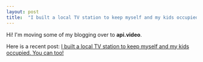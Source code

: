 ```yaml
---
layout: post
title:  "I built a local TV station to keep myself and my kids occupied. You can too!"
---
```

Hi! I'm moving some of my blogging over to **api.video**.

Here is a recent post: [I built a local TV station to keep myself and my kids occupied. You can too!](https://api-video.storychief.io/i-built-a-local-tv-station-to-keep-myself-and-my-kids-occupied-you-can-too)
<!--stackedit_data:
eyJoaXN0b3J5IjpbMTQ5MTQyMzcwMywxMDk0OTExNzI5LC0zMz
I0NTUzNjNdfQ==
-->